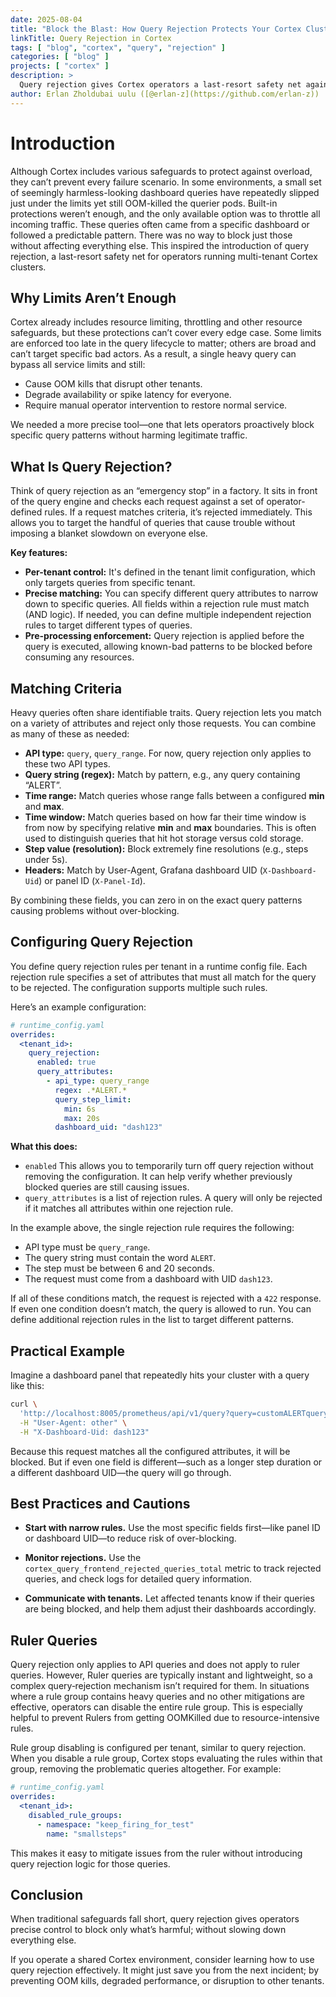```yaml
---
date: 2025-08-04
title: "Block the Blast: How Query Rejection Protects Your Cortex Cluster"
linkTitle: Query Rejection in Cortex
tags: [ "blog", "cortex", "query", "rejection" ]
categories: [ "blog" ]
projects: [ "cortex" ]
description: >
  Query rejection gives Cortex operators a last-resort safety net against disruptive queries that bypass resource limits. Learn how it works, how to configure it, and best practices to protect your multi-tenant cluster.
author: Erlan Zholdubai uulu ([@erlan-z](https://github.com/erlan-z))
---
```


# Introduction

Although Cortex includes various safeguards to protect against overload, they can’t prevent every failure scenario. In some environments, a small set of seemingly harmless-looking dashboard queries have repeatedly slipped just under the limits yet still OOM-killed the querier pods. Built-in protections weren’t enough, and the only available option was to throttle all incoming traffic. These queries often came from a specific dashboard or followed a predictable pattern. There was no way to block just those without affecting everything else. This inspired the introduction of query rejection, a last-resort safety net for operators running multi-tenant Cortex clusters.

## Why Limits Aren’t Enough

Cortex already includes resource limiting, throttling and other resource safeguards, but these protections can’t cover every edge case. Some limits are enforced too late in the query lifecycle to matter; others are broad and can’t target specific bad actors. As a result, a single heavy query can bypass all service limits and still:

- Cause OOM kills that disrupt other tenants.
- Degrade availability or spike latency for everyone.
- Require manual operator intervention to restore normal service.

We needed a more precise tool—one that lets operators proactively block specific query patterns without harming legitimate traffic.

## What Is Query Rejection?

Think of query rejection as an “emergency stop” in a factory. It sits in front of the query engine and checks each request against a set of operator-defined rules. If a request matches criteria, it’s rejected immediately. This allows you to target the handful of queries that cause trouble without imposing a blanket slowdown on everyone else.

**Key features:**

- **Per-tenant control:** It's defined in the tenant limit configuration, which only targets queries from specific tenant.
- **Precise matching:** You can specify different query attributes to narrow down to specific queries. All fields within a rejection rule must match (AND logic). If needed, you can define multiple independent rejection rules to target different types of queries.
- **Pre-processing enforcement:** Query rejection is applied before the query is executed, allowing known-bad patterns to be blocked before consuming any resources.

## Matching Criteria

Heavy queries often share identifiable traits. Query rejection lets you match on a variety of attributes and reject only those requests. You can combine as many of these as needed:

- **API type:** `query`, `query_range`. For now, query rejection only applies to these two API types.
- **Query string (regex):** Match by pattern, e.g., any query containing “ALERT”.
- **Time range:** Match queries whose range falls between a configured **min** and **max**.
- **Time window:** Match queries based on how far their time window is from now by specifying relative **min** and **max** boundaries. This is often used to distinguish queries that hit hot storage versus cold storage.
- **Step value (resolution):** Block extremely fine resolutions (e.g., steps under 5s).
- **Headers:** Match by User-Agent, Grafana dashboard UID (`X-Dashboard-Uid`) or panel ID (`X-Panel-Id`).

By combining these fields, you can zero in on the exact query patterns causing problems without over-blocking.

## Configuring Query Rejection

You define query rejection rules per tenant in a runtime config file. Each rejection rule specifies a set of attributes that must all match for the query to be rejected. The configuration supports multiple such rules.

Here’s an example configuration:

```yaml
# runtime_config.yaml
overrides:
  <tenant_id>:
    query_rejection:
      enabled: true
      query_attributes:
        - api_type: query_range
          regex: .*ALERT.*
          query_step_limit:
            min: 6s
            max: 20s
          dashboard_uid: "dash123"
```

**What this does:**

- `enabled` This allows you to temporarily turn off query rejection without removing the configuration. It can help verify whether previously blocked queries are still causing issues.
- `query_attributes` is a list of rejection rules. A query will only be rejected if it matches all attributes within one rejection rule.

In the example above, the single rejection rule requires the following:

- API type must be `query_range`.
- The query string must contain the word `ALERT`.
- The step must be between 6 and 20 seconds.
- The request must come from a dashboard with UID `dash123`.

If all of these conditions match, the request is rejected with a `422` response. If even one condition doesn’t match, the query is allowed to run. You can define additional rejection rules in the list to target different patterns.

## Practical Example

Imagine a dashboard panel that repeatedly hits your cluster with a query like this:

```bash
curl \
  'http://localhost:8005/prometheus/api/v1/query?query=customALERTquery&start=1718383304&end=1718386904&step=7s' \
  -H "User-Agent: other" \
  -H "X-Dashboard-Uid: dash123"
```

Because this request matches all the configured attributes, it will be blocked. But if even one field is different—such as a longer step duration or a different dashboard UID—the query will go through.

## Best Practices and Cautions

- **Start with narrow rules.** Use the most specific fields first—like panel ID or dashboard UID—to reduce risk of over-blocking.

- **Monitor rejections.** Use the `cortex_query_frontend_rejected_queries_total` metric to track rejected queries, and check logs for detailed query information.

- **Communicate with tenants.** Let affected tenants know if their queries are being blocked, and help them adjust their dashboards accordingly.

## Ruler Queries

Query rejection only applies to API queries and does not apply to ruler queries. However, Ruler queries are typically instant and lightweight, so a complex query‑rejection mechanism isn’t required for them. 
In situations where a rule group contains heavy queries and no other mitigations are effective, operators can disable the entire rule group. This is especially helpful to prevent Rulers from getting OOMKilled due to resource-intensive rules.

Rule group disabling is configured per tenant, similar to query rejection. When you disable a rule group, Cortex stops evaluating the rules within that group, removing the problematic queries altogether. For example:

```yaml
# runtime_config.yaml
overrides:
  <tenant_id>:
    disabled_rule_groups:
      - namespace: "keep_firing_for_test"
        name: "smallsteps"
```

This makes it easy to mitigate issues from the ruler without introducing query rejection logic for those queries.

## Conclusion

When traditional safeguards fall short, query rejection gives operators precise control to block only what’s harmful; without slowing down everything else.

If you operate a shared Cortex environment, consider learning how to use query rejection effectively. It might just save you from the next incident; by preventing OOM kills, degraded performance, or disruption to other tenants.
